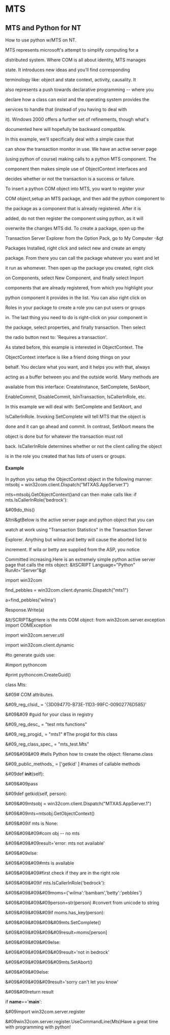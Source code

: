 # MTS

## MTS and Python for NT
How to use python w/MTS on NT.

MTS represents microsoft's attempt to simplify computing for a 

distributed system. Where COM is all about identity, MTS manages 

state.  It introduces new ideas and you'll find corresponding 

terminology like: object and state context, activity, causality. It 

also represents a push towards declarative programming -- where you 

declare how a class can exist and the operating system provides the 

services to handle that (instead of you having to deal with 

it). Windows 2000 offers a further set of refinements, though what's 

documented here will hopefully be backward compatible.

In this example, we'll specifically deal with a simple case that 

can show the transaction monitor in use. We have an active server page 

(using python of course) making calls to a python MTS component. The 

component then makes simple use of ObjectContext interfaces and 

decides whether or not the transaction is a success or failure.

To insert a python COM object into MTS, you want to register your 

COM object,setup an MTS package, and then add the python component to 

the package as a component that is already registered. After it is 

added, do not then register the component using python, as it will 

overwrite the changes MTS did. To create a package, open up the 

Transaction Server Explorer from the Option Pack, go to My Computer -&gt 

Packages Installed, right click and select new and create an empty 

package. From there you can call the package whatever you want and let 

it run as whomever. Then open up the package you created, right click 

on Components, select New Component, and finally select Import 

components that are already registered, from which you highlight your 

python component it provides in the list. You can also right click on 

Roles in your package to create a role you can put users or groups 

in. The last thing you need to do is right-click on your component in 

the package, select properties, and finally transaction. Then select 

the radio button next to: 'Requires a transaction'.

As stated before, this example is interested in ObjectContext. The 

ObjectContext interface is like a friend doing things on your 

behalf. You declare what you want, and it helps you with that, always 

acting as a buffer between you and the outside world. Many methods are 

available from this interface: CreateInstance, SetComplete, SetAbort, 

EnableCommit, DisableCommit, IsInTransaction, IsCallerInRole, etc.

In this example we will deal with: SetComplete and SetAbort, and 

IsCallerInRole. Invoking SetComplete will tell MTS that the object is 

done and it can go ahead and commit. In contrast, SetAbort means the 

object is done but for whatever the transaction must roll 

back. IsCallerInRole determines whether or not the client calling the object 

is in the role you created that has lists of users or groups.

#### Example
In python you setup the ObjectContext object in the following manner:
mtsobj = win32com.client.Dispatch("MTXAS.AppServer.1")

mts=mtsobj.GetObjectContext()and can then make calls like:
if mts.IsCallerInRole('bedrock'):

&#09do_this()



&ltnl&gtBelow is the active server page and python object that you can

watch at work using "Transaction Statistics" in the Transaction Server

Explorer. Anything but wilma and betty will cause the aborted list to

increment. If wila or betty are supplied from the ASP, you notice

Committed increasing.Here is an extremely simple python active server page that calls the mts object:
&ltSCRIPT Language="Python" RunAt="Server"&gt



import win32com

find_pebbles = win32com.client.dynamic.Dispatch("mts1")



a=find_pebbles('wilma')

Response.Write(a)



&lt/SCRIPT&gtHere is the mts COM object:
from win32com.server.exception import COMException

import win32com.server.util

import win32com.client.dynamic



#to generate guids use:

#import pythoncom

#print pythoncom.CreateGuid()



class Mts:

&#09# COM attributes.

&#09_reg_clsid_ = '{3D094770-B73E-11D3-99FC-00902776D585}'

&#09&#09       #guid for your class in registry

&#09_reg_desc_ = "test mts functions"

&#09_reg_progid_ = "mts1" #The progid for this class

&#09_reg_class_spec_ = "mts_test.Mts"

&#09&#09&#09   #tells Python how to create the object: filename.class

&#09_public_methods_ = ['getkid' ]  #names of callable methods



&#09def __init__(self):

&#09&#09pass



&#09def getkid(self, person):



&#09&#09mtsobj = win32com.client.Dispatch("MTXAS.AppServer.1")

&#09&#09mts=mtsobj.GetObjectContext()



&#09&#09if mts is None:

&#09&#09&#09#com obj -- no mts

&#09&#09&#09result='error: mts not available'

&#09&#09else:

&#09&#09&#09#mts is available

&#09&#09&#09#first check if they are in the right role

&#09&#09&#09if mts.IsCallerInRole('bedrock'):

&#09&#09&#09&#09moms={'wilma':'bambam','betty':'pebbles'}

&#09&#09&#09&#09person=str(person) #convert from unicode to string

&#09&#09&#09&#09if moms.has_key(person):

&#09&#09&#09&#09&#09mts.SetComplete()

&#09&#09&#09&#09&#09result=moms[person]

&#09&#09&#09&#09else:

&#09&#09&#09&#09&#09result='not in bedrock'

&#09&#09&#09&#09&#09mts.SetAbort()

&#09&#09&#09else:

&#09&#09&#09&#09result='sorry can't let you know'

&#09&#09return result



if __name__=='__main__':

&#09import win32com.server.register

&#09win32com.server.register.UseCommandLine(Mts)Have a great time with programming with python!
